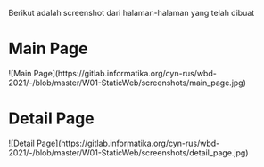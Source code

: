 Berikut adalah screenshot dari halaman-halaman yang telah dibuat

<h1>Main Page</h1>
![Main Page](https://gitlab.informatika.org/cyn-rus/wbd-2021/-/blob/master/W01-StaticWeb/screenshots/main_page.jpg)

<h1>Detail Page</h1>
![Detail Page](https://gitlab.informatika.org/cyn-rus/wbd-2021/-/blob/master/W01-StaticWeb/screenshots/detail_page.jpg)
